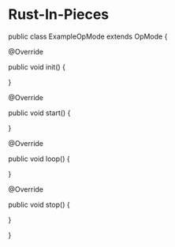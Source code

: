 # Rust-In-Pieces

public class ExampleOpMode extends OpMode {
  
  @Override
  
  public void init() {
  
  }
  
  @Override
  
  public void start() {
  
  }
  
  @Override
  
  public void loop() {
  
  }
  
  @Override
  
  public void stop() {
  
  }
  
}
